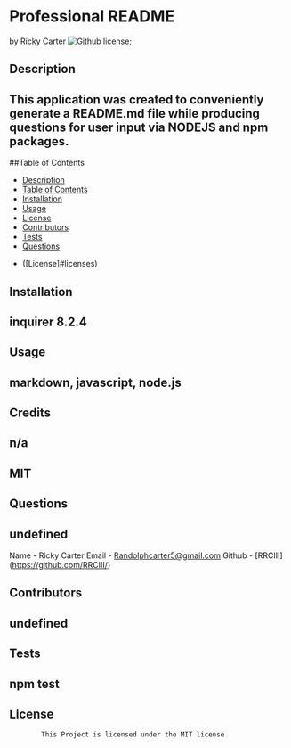 # Professional README
  by Ricky Carter
  ![Github license](https://img.shields.io/badge/license-MIT-yellow.svg);
  
  ## Description
  ## This application was created to conveniently generate a README.md file while producing questions for user input via NODEJS and npm packages.
  
  ##Table of Contents
- [Description](#description)
- [Table of Contents](#table-of-contents)
- [Installation](#installation)
- [Usage](#usage)
- [License](#license)
- [Contributors](#contributors)
- [Tests](#tests)
- [Questions](#questions)


* ([License]#licenses)


## Installation
## inquirer 8.2.4
## Usage
## markdown, javascript, node.js
## Credits
## n/a

## MIT

## Questions
## undefined
Name - Ricky Carter
Email - Randolphcarter5@gmail.com
Github - [RRCIII] (https://github.com/RRCIII/)

## Contributors
## undefined

## Tests
## npm test

## License 
            This Project is licensed under the MIT license
  